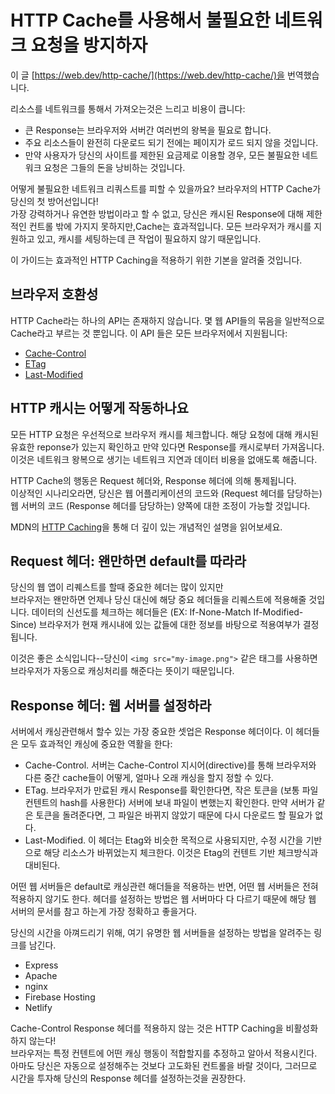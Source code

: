 # HTTP Cache를 사용해서 불필요한 네트워크 요청을 방지하자

이 글 [https://web.dev/http-cache/](https://web.dev/http-cache/)을 번역했습니다.

리소스를 네트워크를 통해서 가져오는것은 느리고 비용이 큽니다:

- 큰 Response는 브라우저와 서버간 여러번의 왕복을 필요로 합니다.
- 주요 리소스들이 완전히 다운로드 되기 전에는 페이지가 로드 되지 않을 것입니다.
- 만약 사용자가 당신의 사이트를 제한된 요금제로 이용할 경우, 모든 불필요한 네트워크 요청은 그들의 돈을 낭비하는 것입니다.

어떻게 불필요한 네트워크 리쿼스트를 피할 수 있을까요? 브라우저의 HTTP Cache가 당신의 첫 방어선입니다!  
가장 강력하거나 유연한 방법이라고 할 수 없고, 당신은 캐시된 Response에 대해 제한적인 컨트롤 밖에 가지지 못하지만,Cache는 효과적입니다. 모든 브라우저가 캐시를 지원하고 있고, 캐시를 세팅하는데 큰 작업이 필요하지 않기 때문입니다.

이 가이드는 효과적인 HTTP Caching을 적용하기 위한 기본을 알려줄 것입니다.

## 브라우저 호환성

HTTP Cache라는 하나의 API는 존재하지 않습니다. 몇 웹 API들의 묶음을 일반적으로 Cache라고 부르는 것 뿐입니다.
이 API 들은 모든 브라우저에서 지원됩니다:

- [Cache-Control](https://developer.mozilla.org/ko/docs/Web/HTTP/Headers/Cache-Control#Browser_compatibility)
- [ETag](https://developer.mozilla.org/ko/docs/Web/HTTP/Headers/ETag#Browser_compatibility)
- [Last-Modified](https://developer.mozilla.org/ko/docs/Web/HTTP/Headers/Last-Modified#Browser_compatibility)

## HTTP 캐시는 어떻게 작동하나요

모든 HTTP 요청은 우선적으로 브라우저 캐시를 체크합니다. 해당 요청에 대해 캐시된 유효한 reponse가 있는지 확인하고 만약 있다면 Response를 캐시로부터 가져옵니다. 이것은 네트워크 왕복으로 생기는 네트워크 지연과 데이터 비용을 없애도록 해줍니다.

HTTP Cache의 행동은 Request 헤더와, Response 헤더에 의해 통제됩니다.  
이상적인 시나리오라면, 당신은 웹 어플리케이션의 코드와 (Request 헤더를 담당하는) 웹 서버의 코드 (Response 헤더를 담당하는) 양쪽에 대한 조정이 가능할 것입니다.

MDN의 [HTTP Caching](https://developer.mozilla.org/ko/docs/Web/HTTP/Caching)을 통해 더 깊이 있는 개념적인 설명을 읽어보세요.

## Request 헤더: 왠만하면 default를 따라라

당신의 웹 앱이 리퀘스트를 할때 중요한 헤더는 많이 있지만  
브라우저는 왠만하면 언제나 당신 대신에 해당 중요 헤더들을 리퀘스트에 적용해줄 것입니다.
데이터의 신선도를 체크하는 헤더들은 (EX: If-None-Match If-Modified-Since) 브라우저가 현재 캐시내에 있는 값들에 대한 정보를 바탕으로 적용여부가 결정됩니다.

이것은 좋은 소식입니다--당신이 `<img src="my-image.png">` 같은 태그를 사용하면 브라우저가 자동으로 캐싱처리를 해준다는 뜻이기 때문입니다.

## Response 헤더: 웹 서버를 설정하라

서버에서 캐싱관련해서 할수 있는 가장 중요한 셋업은 Response 헤더이다. 이 헤더들은 모두 효과적인 캐싱에 중요한 역활을 한다:

- Cache-Control. 서버는 Cache-Control 지시어(directive)를 통해 브라우저와 다른 중간 cache들이 어떻게, 얼마나 오래 캐싱을 할지 정할 수 있다.
- ETag. 브라우저가 만료된 캐시 Response를 확인한다면, 작은 토큰을 (보통 파일 컨텐트의 hash를 사용한다) 서버에 보내 파일이 변했는지 확인한다. 만약 서버가 같은 토큰을 돌려준다면, 그 파일은 바뀌지 않았기 때문에 다시 다운로드 할 필요가 없다.
- Last-Modified. 이 헤더는 Etag와 비슷한 목적으로 사용되지만, 수정 시간을 기반으로 해당 리소스가 바뀌었는지 체크한다. 이것은 Etag의 컨텐트 기반 체크방식과 대비된다.

어떤 웹 서버들은 default로 캐싱관련 해더들을 적용하는 반면, 어떤 웹 서버들은 전혀 적용하지 않기도 한다. 헤더를 설정하는 방법은 웹 서버마다 다 다르기 때문에 해당 웹 서버의 문서를 참고 하는게 가장 정확하고 좋을거다.

당신의 시간을 아껴드리기 위해, 여기 유명한 웹 서버들을 설정하는 방법을 알려주는 링크를 남긴다.

- Express
- Apache
- nginx
- Firebase Hosting
- Netlify

Cache-Control Response 헤더를 적용하지 않는 것은 HTTP Caching을 비활성화 하지 않는다!  
브라우저는 특정 컨텐트에 어떤 캐싱 행동이 적합할지를 추정하고 알아서 적용시킨다.
아마도 당신은 자동으로 설정해주는 것보다 고도화된 컨트롤을 바랄 것이다, 그러므로 시간을 투자해 당신의 Response 헤더를 설정하는것을 권장한다.
